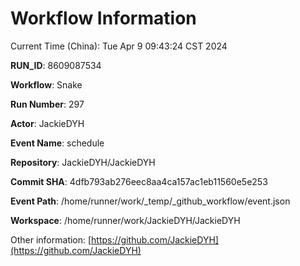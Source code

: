 # Workflow Information

Current Time (China): Tue Apr  9 09:43:24 CST 2024  

**RUN_ID**: 8609087534  

**Workflow**: Snake  

**Run Number**: 297  

**Actor**: JackieDYH  

**Event Name**: schedule  

**Repository**: JackieDYH/JackieDYH  

**Commit SHA**: 4dfb793ab276eec8aa4ca157ac1eb11560e5e253  

**Event Path**: /home/runner/work/_temp/_github_workflow/event.json  

**Workspace**: /home/runner/work/JackieDYH/JackieDYH  

Other information: [https://github.com/JackieDYH](https://github.com/JackieDYH)
